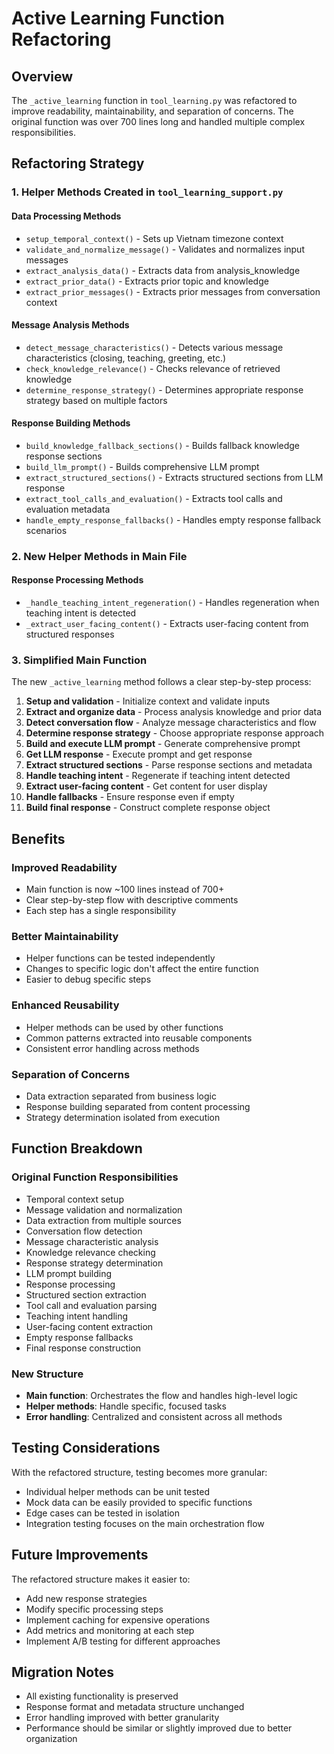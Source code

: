 # Active Learning Function Refactoring

## Overview
The `_active_learning` function in `tool_learning.py` was refactored to improve readability, maintainability, and separation of concerns. The original function was over 700 lines long and handled multiple complex responsibilities.

## Refactoring Strategy

### 1. Helper Methods Created in `tool_learning_support.py`

#### Data Processing Methods
- `setup_temporal_context()` - Sets up Vietnam timezone context
- `validate_and_normalize_message()` - Validates and normalizes input messages
- `extract_analysis_data()` - Extracts data from analysis_knowledge
- `extract_prior_data()` - Extracts prior topic and knowledge
- `extract_prior_messages()` - Extracts prior messages from conversation context

#### Message Analysis Methods
- `detect_message_characteristics()` - Detects various message characteristics (closing, teaching, greeting, etc.)
- `check_knowledge_relevance()` - Checks relevance of retrieved knowledge
- `determine_response_strategy()` - Determines appropriate response strategy based on multiple factors

#### Response Building Methods
- `build_knowledge_fallback_sections()` - Builds fallback knowledge response sections
- `build_llm_prompt()` - Builds comprehensive LLM prompt
- `extract_structured_sections()` - Extracts structured sections from LLM response
- `extract_tool_calls_and_evaluation()` - Extracts tool calls and evaluation metadata
- `handle_empty_response_fallbacks()` - Handles empty response fallback scenarios

### 2. New Helper Methods in Main File

#### Response Processing Methods
- `_handle_teaching_intent_regeneration()` - Handles regeneration when teaching intent is detected
- `_extract_user_facing_content()` - Extracts user-facing content from structured responses

### 3. Simplified Main Function

The new `_active_learning` method follows a clear step-by-step process:

1. **Setup and validation** - Initialize context and validate inputs
2. **Extract and organize data** - Process analysis knowledge and prior data
3. **Detect conversation flow** - Analyze message characteristics and flow
4. **Determine response strategy** - Choose appropriate response approach
5. **Build and execute LLM prompt** - Generate comprehensive prompt
6. **Get LLM response** - Execute prompt and get response
7. **Extract structured sections** - Parse response sections and metadata
8. **Handle teaching intent** - Regenerate if teaching intent detected
9. **Extract user-facing content** - Get content for user display
10. **Handle fallbacks** - Ensure response even if empty
11. **Build final response** - Construct complete response object

## Benefits

### Improved Readability
- Main function is now ~100 lines instead of 700+
- Clear step-by-step flow with descriptive comments
- Each step has a single responsibility

### Better Maintainability
- Helper functions can be tested independently
- Changes to specific logic don't affect the entire function
- Easier to debug specific steps

### Enhanced Reusability
- Helper methods can be used by other functions
- Common patterns extracted into reusable components
- Consistent error handling across methods

### Separation of Concerns
- Data extraction separated from business logic
- Response building separated from content processing
- Strategy determination isolated from execution

## Function Breakdown

### Original Function Responsibilities
- Temporal context setup
- Message validation and normalization
- Data extraction from multiple sources
- Conversation flow detection
- Message characteristic analysis
- Knowledge relevance checking
- Response strategy determination
- LLM prompt building
- Response processing
- Structured section extraction
- Tool call and evaluation parsing
- Teaching intent handling
- User-facing content extraction
- Empty response fallbacks
- Final response construction

### New Structure
- **Main function**: Orchestrates the flow and handles high-level logic
- **Helper methods**: Handle specific, focused tasks
- **Error handling**: Centralized and consistent across all methods

## Testing Considerations

With the refactored structure, testing becomes more granular:
- Individual helper methods can be unit tested
- Mock data can be easily provided to specific functions
- Edge cases can be tested in isolation
- Integration testing focuses on the main orchestration flow

## Future Improvements

The refactored structure makes it easier to:
- Add new response strategies
- Modify specific processing steps
- Implement caching for expensive operations
- Add metrics and monitoring at each step
- Implement A/B testing for different approaches

## Migration Notes

- All existing functionality is preserved
- Response format and metadata structure unchanged
- Error handling improved with better granularity
- Performance should be similar or slightly improved due to better organization 